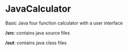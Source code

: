 # **JavaCalculator**
Basic Java four function calculator with a user interface

**/src**: contains java source files

**/out**: contains java class files
